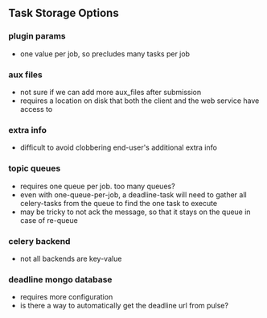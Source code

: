 
## Task Storage Options

### plugin params
- one value per job, so precludes many tasks per job

### aux files
- not sure if we can add more aux_files after submission
- requires a location on disk that both the client and the web service have access to

### extra info
- difficult to avoid clobbering end-user's additional extra info

### topic queues
- requires one queue per job.  too many queues?
- even with one-queue-per-job, a deadline-task will need to gather all celery-tasks from the queue to find the one task to execute
- may be tricky to not ack the message, so that it stays on the queue in case of re-queue

### celery backend
- not all backends are key-value

### deadline mongo database
- requires more configuration
- is there a way to automatically get the deadline url from pulse?


